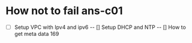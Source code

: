 # How not to fail ans-c01

- [ ] Setup VPC with Ipv4 and ipv6
-- [] Setup DHCP and NTP
-- [] How to get meta data 169
